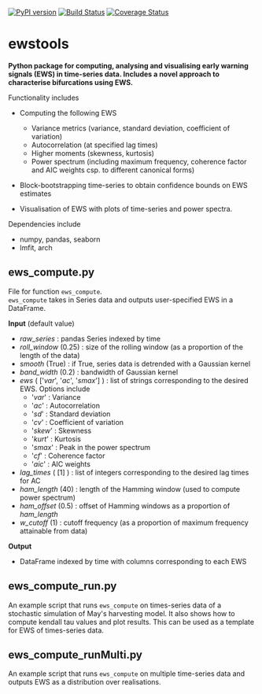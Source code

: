 [![PyPI version](https://badge.fury.io/py/ewstools.svg)](https://badge.fury.io/py/ewstools)
[![Build Status](https://travis-ci.com/ThomasMBury/ewstools.svg?branch=master)](https://travis-ci.com/ThomasMBury/ewstools)
[![Coverage Status](https://coveralls.io/repos/github/ThomasMBury/ewstools/badge.svg?branch=master&service=github)](https://coveralls.io/github/ThomasMBury/ewstools?branch=master&service=github)
# ewstools
**Python package for computing, analysing and visualising early warning signals (EWS)
in time-series data. Includes a novel approach to characterise bifurcations using EWS.**

Functionality includes

  - Computing the following EWS
    - Variance metrics (variance, standard deviation, coefficient of variation)
    - Autocorrelation (at specified lag times)
    - Higher moments (skewness, kurtosis)
    - Power spectrum (including maximum frequency, coherence factor and AIC weights csp. to different canonical forms)

  - Block-bootstrapping time-series to obtain confidence bounds on EWS estimates
  
  - Visualisation of EWS with plots of time-series and power spectra.
  
Dependencies include
  - numpy, pandas, seaborn
  - lmfit, arch  
  

## ews_compute.py
File for function `ews_compute`.  
`ews_compute` takes in Series data and outputs user-specified EWS in a DataFrame.


**Input** (default value)
- *raw_series* : pandas Series indexed by time 
- *roll_window* (0.25) : size of the rolling window (as a proportion of the length of the data)
- *smooth* (True) : if True, series data is detrended with a Gaussian kernel
- *band_width* (0.2) : bandwidth of Gaussian kernel
- *ews* ( ['*var*', '*ac*', '*smax*'] ) : list of strings corresponding to the desired EWS. Options include
  - '*var*'   : Variance
  - '*ac*'    : Autocorrelation
  - '*sd*'    : Standard deviation
  - '*cv*'    : Coefficient of variation
  - '*skew*'  : Skewness
  - '*kurt*'  : Kurtosis
  - '*smax*'  : Peak in the power spectrum
  - '*cf*'    : Coherence factor
  - '*aic*'   : AIC weights
- *lag_times* ( [1] ) : list of integers corresponding to the desired lag times for AC
- *ham_length* (40) : length of the Hamming window (used to compute power spectrum)
- *ham_offset* (0.5) : offset of Hamming windows as a proportion of *ham_length*
- *w_cutoff* (1) : cutoff frequency (as a proportion of maximum frequency attainable from data)
    
**Output**
- DataFrame indexed by time with columns corresponding to each EWS



## ews_compute_run.py
An example script that runs `ews_compute` on times-series data of a stochastic simulation of May's 
harvesting model. It also shows how to compute kendall tau values and plot results. This
can be used as a template for EWS of times-series data.


## ews_compute_runMulti.py
An example script that runs `ews_compute` on multiple time-series data and outputs
EWS as a distribution over realisations.















